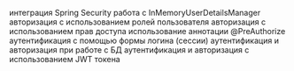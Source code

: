 интеграция Spring Security
работа с InMemoryUserDetailsManager
авторизация с использованием ролей пользователя 
авторизация с использованием прав доступа
использование аннотации @PreAuthorize
аутентификация с помощью формы логина (сессии)
аутентификация и авторизация при работе с БД
аутентификация и авторизация с использованием JWT токена